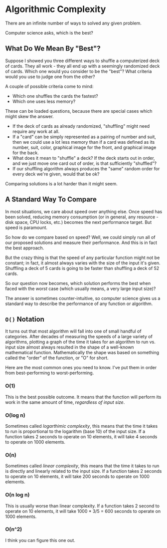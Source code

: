 # Algorithmic Complexity

There are an infinite number of ways to solved any given problem.  

Computer science asks, which is the best?

## What Do We Mean By "Best"?

Suppose I showed you three different ways to shuffle a computerized deck of cards.  They all work - they all end up with a seemingly randomized deck of cards.  Which one would you consider to be the "best"?  What criteria would you use to judge one from the other?

A couple of possible criteria come to mind:

* Which one shuffles the cards the fastest?
* Which one uses less memory?

These can be loaded questions, because there are special cases which might skew the answer.

* If the deck of cards as already randomized, "shuffling" might need require any work at all.
* If a "card" can be simply represented as a pairing of number and suit, then we could use a lot less memory than if a card was defined as its number, suit, color, graphical image for the front, and graphical image for the back.
* What does it mean to "shuffle" a deck?  If the deck starts out in  order, and we just move one card out of order, is that sufficiently "shuffled"?
* If our shuffling algorithm always produces the "same" random order for every deck we're given, would that be ok?

Comparing solutions is a lot harder than it might seem.

## A Standard Way To Compare

In most situations, we care about speed over anything else.  Once speed has been solved, reducing memory consumption (or in general, any resource - disk space, CPU locks, etc.) becomes the next performance target.  But speed is paramount.

So how do we compare based on speed?  Well, we could simply run all of our proposed solutions and measure their performance.  And this is in fact the best approach.

But the crazy thing is that the speed of any particular function might not be constant; in fact, it almost always varies with the size of the input it's given. Shuffling a deck of 5 cards is going to be faster than shuffling a deck of 52 cards.

So our question now becomes, which solution performs the best when faced with the *worst* case (which usually means, a very large input size)?

The answer is sometimes counter-intuitive, so computer science gives us a standard way to describe the performance of any function or algorithm.  

## `O()` Notation


It turns out that most algorithm will fall into one of small handful of categories.  After decades of measuring the speeds of a large variety of algorithms, plotting a graph of the time it takes for an algorithm to run vs. input size almost always resulted in the shape of a well-known mathematical function.  Mathematically the shape was based on something called the "order" of the function, or "O" for short.

Here are the most common ones you need to know.  I've put them in order from best-performing to worst-performing.

### O(1)

This is the best possible outcome.  It means that the function will perform its work in the same amount of time, *regardless of input size*.

### O(log n)

Sometimes called _logarthimic complexity_, this means that the time it takes to run is proportional to the logarithm (base 10) of the input size.  If a function takes 2 seconds to operate on 10 elements, it will take 4 seconds to operate on 1000 elements.

### O(n)

Sometimes called _linear complexity_, this means that the time it takes to run is directly and linearly related to the input size.  If a function takes 2 seconds to operate on 10 elements, it will take 200 seconds to operate on 1000 elements.

### O(n log n)

This is usually worse than linear complexity.  If a function takes 2 second to operate on 10 elements, it will take 1000 * 3/5 = 600 seconds to operate on 1000 elements.  

### O(n^2)

I think you can figure this one out.


